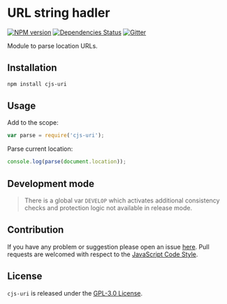 URL string hadler
=================

[![NPM version](https://img.shields.io/npm/v/cjs-uri.svg?style=flat-square)](https://www.npmjs.com/package/cjs-uri)
[![Dependencies Status](https://img.shields.io/david/cjssdk/uri.svg?style=flat-square)](https://david-dm.org/cjssdk/uri)
[![Gitter](https://img.shields.io/badge/gitter-join%20chat-blue.svg?style=flat-square)](https://gitter.im/DarkPark/cjssdk)


Module to parse location URLs.


## Installation ##

```bash
npm install cjs-uri
```


## Usage ##

Add to the scope:

```js
var parse = require('cjs-uri');
```

Parse current location:

```js
console.log(parse(document.location));
```


## Development mode ##

> There is a global var `DEVELOP` which activates additional consistency checks and protection logic not available in release mode.


## Contribution ##

If you have any problem or suggestion please open an issue [here](https://github.com/cjssdk/uri/issues).
Pull requests are welcomed with respect to the [JavaScript Code Style](https://github.com/DarkPark/jscs).


## License ##

`cjs-uri` is released under the [GPL-3.0 License](http://opensource.org/licenses/GPL-3.0).
